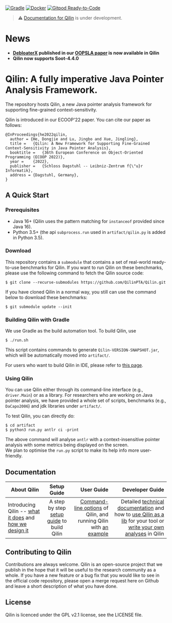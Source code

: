 [![Gradle](https://github.com/QilinPTA/Qilin/actions/workflows/gradle.yml/badge.svg?event=push)](https://github.com/QilinPTA/Qilin/actions/workflows/gradle.yml)
[![Docker](https://github.com/QilinPTA/Qilin/actions/workflows/docker-image.yml/badge.svg?event=push)](https://github.com/QilinPTA/Qilin/actions/workflows/docker-image.yml)
[![Gitpod Ready-to-Code](https://img.shields.io/badge/Gitpod-Ready--to--Code-blue?logo=gitpod)](https://gitpod.io/#https://github.com/QilinPTA/Qilin) 

> :warning: [Documentation for Qilin](https://qilinpta.github.io/) is under development.
# News
* <b>[DebloaterX](https://github.com/DongjieHe/DebloaterX) published in our [OOPSLA paper](https://dongjiehe.github.io/mypaper/OOPSLA2023_DebloaterX_Preprint.pdf) is now available in Qilin</b>
* <b>Qilin now supports Soot-4.4.0</b>
# Qilin: A fully imperative Java Pointer Analysis Framework.
The repository hosts Qilin, a new Java pointer analysis framework for supporting fine-grained context-sensitivity.

Qilin is introduced in our ECOOP'22 paper. You can cite our paper as follows:
```
@InProceedings{he2022qilin,
  author = {He, Dongjie and Lu, Jingbo and Xue, Jingling},
  title =	{Qilin: A New Framework for Supporting Fine-Grained Context-Sensitivity in Java Pointer Analysis},
  booktitle =	{36th European Conference on Object-Oriented Programming (ECOOP 2022)},
  year =	{2022},
  publisher =	{Schloss Dagstuhl -- Leibniz-Zentrum f{\"u}r Informatik},
  address =	{Dagstuhl, Germany},
}
```
## A Quick Start
### Prerequisites
* Java 16+ (Qilin uses the pattern matching for `instanceof` provided since Java 16).
* Python 3.5+ (the api `subprocess.run` used in `artifact/qilin.py` is added in Python 3.5).

### Download
This repository contains a `submodule` that contains a set of real-world ready-to-use benchmarks for Qilin. 
If you want to run Qilin on these benchmarks, please use the following command to fetch the Qilin source code:
```
$ git clone --recurse-submodules https://github.com/QilinPTA/Qilin.git
```

If you have cloned Qilin in a normal way, you still can use the command below to download these benchmarks:
```
$ git submodule update --init
```
### Building Qilin with Gradle
We use Gradle as the build automation tool. To build Qilin, use
```
$ ./run.sh
```
This script contains commands to generate `Qilin-VERSION-SNAPSHOT.jar`, which will be automatically moved into `artifact/`.

For users who want to build Qilin in IDE, please refer to [this page](https://github.com/QilinPTA/Qilin/wiki/Set-up-the-Debugging-Environment-for-Qilin-in-IntelliJ-IDEA).

### Using Qilin
You can use Qilin either through its command-line interface (e.g., `driver.Main`) or as a library.
For researchers who are working on Java pointer analysis, we have provided a whole set of scripts, benchmarks (e.g., `DaCapo2006`) and jdk libraries under `artifact/`.

To test Qilin, you can directly do:
```
$ cd artifact
$ python3 run.py antlr ci -print
```
The above command will analyse `antlr` with a context-insensitive pointer analysis with some metrics being displayed on the screen.  
We plan to optimise the `run.py` script to make its help info more user-friendly.

## Documentation

| About Qilin       | Setup  Guide         | User Guide  | Developer Guide  |
| ------------- |:-------------:| -----:|-----:|
| Introducing Qilin -- [what it does](https://qilinpta.github.io/Qilin/#what-is-qilin) and [how we design it](https://github.com/QilinPTA/Qilin/wiki/Qilin-Design#qilin-design)      | A step by step [setup guide](https://github.com/QilinPTA/Qilin/wiki/Setup-Guide#getting-started) to build Qilin | [Command-line options](https://github.com/QilinPTA/Qilin/wiki/Full-list-of-Qilin-options) of Qilin, and running Qilin with [an example](https://github.com/QilinPTA/Qilin/wiki/Analyse-a-Simple-Java-Program#an-example) | Detailed [technical documentation](https://qilinpta.github.io/Qilin/QilinCodeStructure.html) and how to [use Qilin as a lib](https://github.com/QilinPTA/Qilin/wiki/Qilin-as-a-lib) for your tool or [write your own analyses](https://github.com/QilinPTA/Qilin/wiki/Write-your-own-analysis-in-Qilin) in Qilin |

## Contributing to Qilin
Contributions are always welcome. Qilin is an open-source project that we publish in the hope that it will be useful to the research community as a whole. 
If you have a new feature or a bug fix that you would like to see in the official code repository, please open a merge request here on Github and leave a short description of what you have done.

## License
Qilin is licenced under the GPL v2.1 license, see the LICENSE file.


